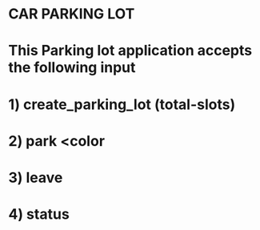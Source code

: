 # CAR PARKING LOT

# This Parking lot application accepts the following input
# 1) create_parking_lot (total-slots)
# 2) park <registration-number> <color
# 3) leave <registration-number> <hours>
# 4) status